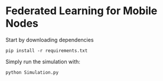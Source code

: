 # Federated Learning for Mobile Nodes

Start by downloading dependencies

```
pip install -r requirements.txt 
```

Simply run the simulation with:

```
python Simulation.py
```